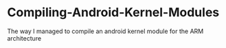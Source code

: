 # Compiling-Android-Kernel-Modules
The way I managed to compile an android kernel module for the ARM architecture

